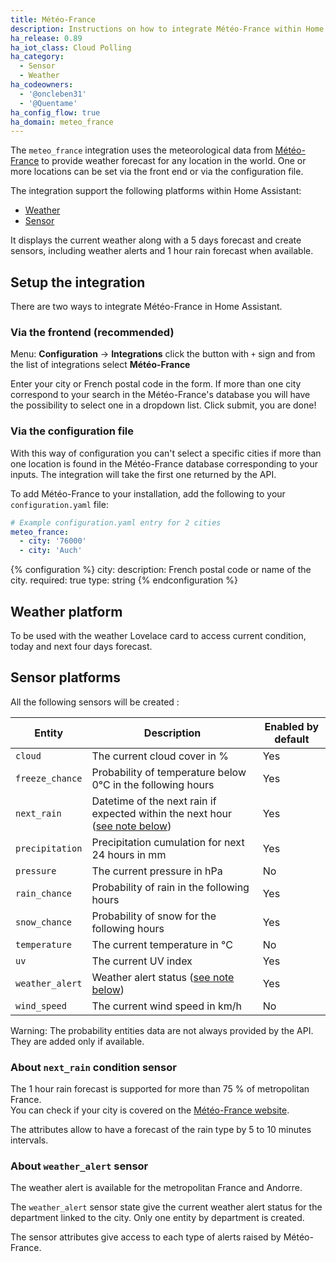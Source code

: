 ```yaml
---
title: Météo-France
description: Instructions on how to integrate Météo-France within Home Assistant.
ha_release: 0.89
ha_iot_class: Cloud Polling
ha_category:
  - Sensor
  - Weather
ha_codeowners:
  - '@oncleben31'
  - '@Quentame'
ha_config_flow: true
ha_domain: meteo_france
---
```


The `meteo_france` integration uses the meteorological data from [Météo-France](http://www.meteofrance.com/) to provide weather forecast for any location in the world. One or more locations can be set via the front end or via the configuration file.

The integration support the following platforms within Home Assistant:

- [Weather](#weather-platform)
- [Sensor](#sensor-platforms)

It displays the current weather along with a 5 days forecast and create sensors, including weather alerts and 1 hour rain forecast when available.

## Setup the integration

There are two ways to integrate Météo-France in Home Assistant.

### Via the frontend (recommended)

Menu: **Configuration** -> **Integrations** click the button with `+` sign and from the list of integrations select **Météo-France**

Enter your city or French postal code in the form. If more than one city correspond to your search in the Météo-France's database you will have the possibility to select one in a dropdown list. Click submit, you are done!

### Via the configuration file

With this way of configuration you can't select a specific cities if more than one location is found in the  Météo-France database corresponding to your inputs. The integration will take the first one returned by the API.

To add Météo-France to your installation, add the following to your `configuration.yaml` file:

```yaml
# Example configuration.yaml entry for 2 cities
meteo_france:
  - city: '76000'
  - city: 'Auch'
```

{% configuration %}
  city:
    description: French postal code or name of the city.
    required: true
    type: string
{% endconfiguration %}

## Weather platform

To be used with the weather Lovelace card to access current condition, today and next four days forecast.

## Sensor platforms

All the following sensors will be created :

|Entity|Description|Enabled by default|
|------|-----------|------------------|
|`cloud`|The current cloud cover in %|Yes|
|`freeze_chance` |Probability of temperature below 0°C in the following hours|Yes|
|`next_rain`|Datetime of the next rain if expected within the next hour ([see note below](#about-next_rain-condition-sensor))|Yes|
|`precipitation`|Precipitation cumulation for next 24 hours in mm|Yes|
|`pressure`|The current pressure in hPa|No|
|`rain_chance` |Probability of rain in the following hours|Yes|
|`snow_chance` |Probability of snow for the following hours|Yes|
|`temperature`|The current temperature in °C|No|
|`uv`|The current UV index|Yes|
|`weather_alert` |Weather alert status ([see note below](#about-weather_alert-sensor))|Yes|
|`wind_speed` |The current wind speed in km/h|No|

Warning: The probability entities data are not always provided by the API. They are added only if available.

### About `next_rain` condition sensor

<div class='note warning'>

  The 1 hour rain forecast is supported for more than 75 % of metropolitan France.<br/>
  You can check if your city is covered on the [Météo-France website](https://www.meteofrance.com/previsions-meteo-france/previsions-pluie).

</div>

The attributes allow to have a forecast of the rain type by 5 to 10 minutes intervals.

### About `weather_alert` sensor

<div class='note warning'>
  The weather alert is available for the metropolitan France and Andorre.
</div>

The `weather_alert` sensor state give the current weather alert status for the department linked to the city. Only one entity by department is created.

The sensor attributes give access to each type of alerts raised by Météo-France.
